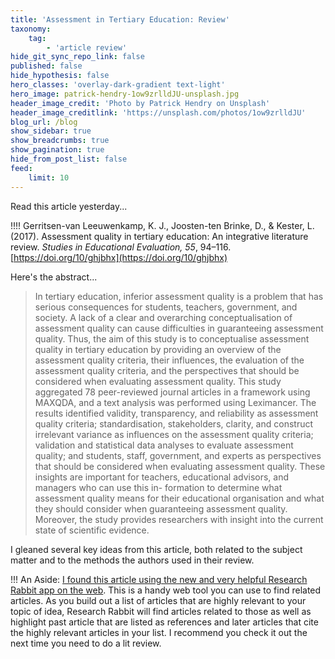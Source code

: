 ```yaml
---
title: 'Assessment in Tertiary Education: Review'
taxonomy:
    tag:
        - 'article review'
hide_git_sync_repo_link: false
published: false
hide_hypothesis: false
hero_classes: 'overlay-dark-gradient text-light'
hero_image: patrick-hendry-1ow9zrlldJU-unsplash.jpg
header_image_credit: 'Photo by Patrick Hendry on Unsplash'
header_image_creditlink: 'https://unsplash.com/photos/1ow9zrlldJU'
blog_url: /blog
show_sidebar: true
show_breadcrumbs: true
show_pagination: true
hide_from_post_list: false
feed:
    limit: 10
---
```


Read this article yesterday...

!!!! Gerritsen-van Leeuwenkamp, K. J., Joosten-ten Brinke, D., & Kester, L. (2017). Assessment quality in tertiary education: An integrative literature review. *Studies in Educational Evaluation, 55*, 94–116. [https://doi.org/10/ghjbhx](https://doi.org/10/ghjbhx)

Here's the abstract...

> In tertiary education, inferior assessment quality is a problem that has serious consequences for students, teachers, government, and society. A lack of a clear and overarching conceptualisation of assessment quality can cause difficulties in guaranteeing assessment quality. Thus, the aim of this study is to conceptualise assessment quality in tertiary education by providing an overview of the assessment quality criteria, their influences, the evaluation of the assessment quality criteria, and the perspectives that should be considered when evaluating assessment quality. This study aggregated 78 peer-reviewed journal articles in a framework using MAXQDA, and a text analysis was performed using Leximancer. The results identified validity, transparency, and reliability as assessment quality criteria; standardisation, stakeholders, clarity, and construct irrelevant variance as influences on the assessment quality criteria; validation and statistical data analyses to evaluate assessment quality; and students, staff, government, and experts as perspectives that should be considered when evaluating assessment quality. These insights are important for teachers, educational advisors, and managers who can use this in- formation to determine what assessment quality means for their educational organisation and what they should consider when guaranteeing assessment quality. Moreover, the study provides researchers with insight into the current state of scientific evidence.

I gleaned several key ideas from this article, both related to the subject matter and to the methods the authors used in their review.

!!! An Aside: [I found this article using the new and very helpful Research Rabbit app on the web](https://researchrabbitapp.com). This is a handy web tool you can use to find related articles. As you build out a list of articles that are highly relevant to your topic of idea, Research Rabbit will find articles related to those as well as highlight past article that are listed as references and later articles that cite the highly relevant articles in your list. I recommend you check it out the next time you need to do a lit review.
